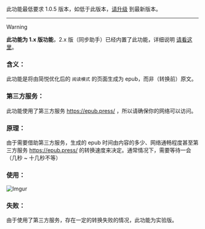 此功能最低要求 1.0.5 版本，如低于此版本，[请升级](http://ksria.com/simpread/) 到最新版本。
***

> [!WARNING]
> **此功能为 1.x 版功能**，2.x 版（同步助手）已经内置了此功能，详细说明 [请看这里](Sync?id=epub)。

### 含义：
此功能是将由简悦优化后的 `阅读模式` 的页面生成为 epub，而非（转换前）原文。

### 第三方服务：
此功能使用了第三方服务 https://epub.press/ ，所以请确保你的网络可以访问。

### 原理：
由于需要借助第三方服务，生成的 epub 时间由内容的多少、网络通畅程度甚至第三方服务 https://epub.press/ 的转换速度来决定。通常情况下，需要等待一会（几秒 ~ 十几秒不等）

### 使用：
![Imgur](https://s1.ax1x.com/2022/11/07/xvQWMF.png)

### 失败：
由于使用了第三方服务，存在一定的转换失败的情况，此功能为实验版。